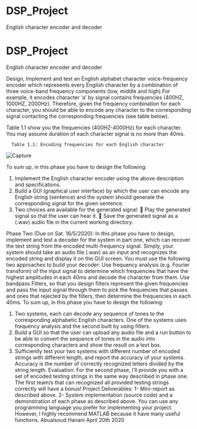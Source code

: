 # DSP_Project
English character encoder and decoder
# DSP_Project
English character encoder and decoder

Design, Implement and test an English alphabet character voice-frequency encoder which represents every English character by a 
combination of three voice-band frequency components (low, middle and high).For example, it encodes character ‘a’ by signal contains
frequencies (400HZ, 1000HZ, 2000Hz).
Therefore, given the frequency combination for each character, you should be able to encode any character to the corresponding signal 
contacting the corresponding frequencies (see table below).

Table 1.1 show you the frequencies (400HZ-4000Hz) for each character. 
You may assume duration of each character signal is no more than 40ms.

      Table 1.1: Encoding frequencies for each English character
  
  ![Capture](https://user-images.githubusercontent.com/65376456/89062467-2b545880-d36f-11ea-9c7c-16da87541649.PNG)


To sum up, in this phase you have to design the following:
1. Implement the English character encoder using the above description and specifications.
2. Build a GUI (graphical user interface) by which the user can encode any English string (sentence) 
and the system should generate the corresponding signal for the given sentence.
3. Two choices are available for the generated signal:
 Play the generated signal so that the user can hear it.
 Save the generated signal as a (.wav) audio file in the current working directory.


Phase Two (Due on Sat. 16/5/2020):
In this phase you have to design, implement and test a decoder for the system in part one, which can recover the text string from the encoded multi-frequency signal. Simply,
your system should take an audio file (.wav) as an input and recognizes the encoded string and display it on the GUI screen.
You must use the following two approaches to build your decoder:
Use frequency analysis (e.g. Fourier transform) of the input signal to determine which frequencies that have the highest amplitudes in each 40ms and decode the character from them.
Use bandpass Filters, so that you design filters represent the given frequencies and pass the input signal through them to pick the frequencies that passes and ones that rejected by the filters, then determine the frequencies in each 40ms.
To sum up, in this phase you have to design the following:
1. Two systems, each can decode any sequence of tones to the corresponding alphabetic English characters. One of the systems uses frequency analysis and the second built by using filters.
2. Build a GUI so that the user can upload any audio file and a run button to be able to convert the sequence of tones in the audio into corresponding characters and show the result on a text box.
3. Sufficiently test your two systems with different number of encoded strings with different length, and report the accuracy of your systems. Accuracy is the number of correctly recognized letters divided by the string length.
Evaluation:
For the second phase, I’ll provide you with a set of encoded testing strings in the same way described in phase one. The first team/s that can recognized all provided testing strings correctly will have a bonus!
Project Deliverables:
1- Mini-report as described above.
2- System implementation (source code) and a demonstration of each phase as described above.
You can use any programming language you prefer for implementing your project. However, I highly recommend MATLAB because it have many useful functions.
Abualsoud Hanani
April 20th 2020
